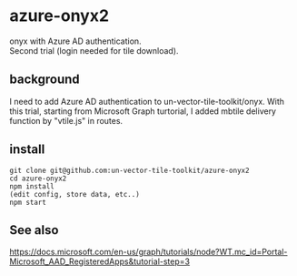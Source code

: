 # azure-onyx2
onyx with Azure AD authentication.  
Second trial (login needed for tile download).  
 
## background
I need to add Azure AD authentication to un-vector-tile-toolkit/onyx. 
With this trial, starting from Microsoft Graph turtorial, I added mbtile delivery function by "vtile.js" in routes.  

## install
```console
git clone git@github.com:un-vector-tile-toolkit/azure-onyx2
cd azure-onyx2
npm install
(edit config, store data, etc..)
npm start
```

## See also  
https://docs.microsoft.com/en-us/graph/tutorials/node?WT.mc_id=Portal-Microsoft_AAD_RegisteredApps&tutorial-step=3  


